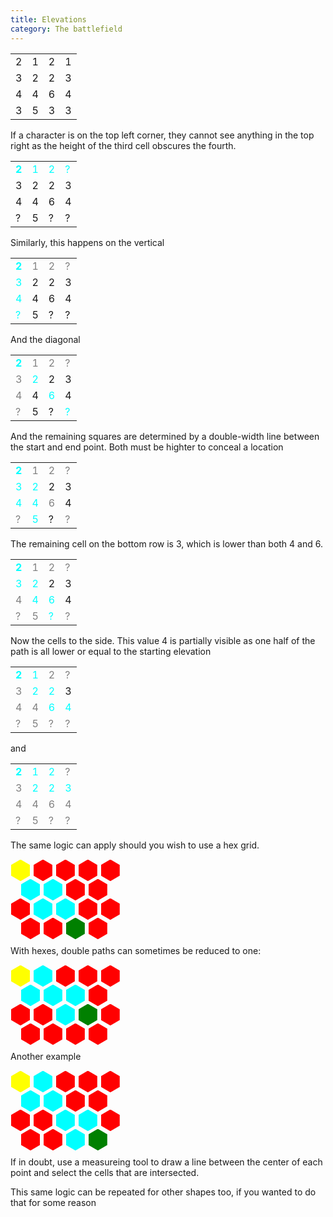 ```yaml
---
title: Elevations
category: The battlefield
---
```



<table>
  <tr>
    <td>2</td>
    <td>1</td>
    <td>2</td>
    <td>1</td>
  </tr>
  <tr>
    <td>3</td>
    <td>2</td>
    <td>2</td>
    <td>3</td>
  </tr>
  <tr>
    <td>4</td>
    <td>4</td>
    <td>6</td>
    <td>4</td>
  </tr>
  <tr>
    <td>3</td>
    <td>5</td>
    <td>3</td>
    <td>3</td>
  </tr>
</table>

If a character is on the top left corner, they cannot see anything in the top right as the height of the third cell obscures the fourth.


<table>
  <tr style="color:cyan">
    <td><b>2</b></td>
    <td>1</td>
    <td>2</td>
    <td>?</td>
  </tr>
  <tr>
    <td>3</td>
    <td>2</td>
    <td>2</td>
    <td>3</td>
  </tr>
  <tr>
    <td>4</td>
    <td>4</td>
    <td>6</td>
    <td>4</td>
  </tr>
  <tr>
    <td>?</td>
    <td>5</td>
    <td>?</td>
    <td>?</td>
  </tr>
</table>

Similarly, this happens on the vertical 
<table>
  <tr>
    <td style="color:cyan"><b>2</b></td>
    <td style="color:gray">1</td>
    <td style="color:gray">2</td>
    <td style="color:gray">?</td>
  </tr>
  <tr>
    <td style="color:cyan">3</td>
    <td>2</td>
    <td>2</td>
    <td>3</td>
  </tr>
  <tr>
    <td style="color:cyan">4</td>
    <td>4</td>
    <td>6</td>
    <td>4</td>
  </tr>
  <tr>
    <td style="color:cyan">?</td>
    <td>5</td>
    <td>?</td>
    <td>?</td>
  </tr>
</table>

And the diagonal
<table>
  <tr>
    <td style="color:cyan"><b>2</b></td>
    <td style="color:gray">1</td>
    <td style="color:gray">2</td>
    <td style="color:gray">?</td>
  </tr>
  <tr>
    <td style="color:gray">3</td>
    <td style="color:cyan">2</td>
    <td>2</td>
    <td>3</td>
  </tr>
  <tr>
    <td style="color:gray">4</td>
    <td>4</td>
    <td style="color:cyan">6</td>
    <td>4</td>
  </tr>
  <tr>
    <td style="color:gray">?</td>
    <td>5</td>
    <td>?</td>
    <td style="color:cyan">?</td>
  </tr>
</table>

And the remaining squares are determined by a double-width line between the start and end point. Both must be highter to conceal a location
<table>
  <tr>
    <td style="color:cyan"><b>2</b></td>
    <td style="color:gray">1</td>
    <td style="color:gray">2</td>
    <td style="color:gray">?</td>
  </tr>
  <tr>
    <td style="color:cyan">3</td>
    <td style="color:cyan">2</td>
    <td>2</td>
    <td>3</td>
  </tr>
  <tr>
    <td style="color:cyan">4</td>
    <td style="color:cyan">4</td>
    <td style="color:gray">6</td>
    <td>4</td>
  </tr>
  <tr>
    <td style="color:gray">?</td>
    <td style="color:cyan">5</td>
    <td>?</td>
    <td style="color:gray">?</td>
  </tr>
</table>

The remaining cell on the bottom row is 3, which is lower than both 4 and 6.
<table>
  <tr>
    <td style="color:cyan"><b>2</b></td>
    <td style="color:gray">1</td>
    <td style="color:gray">2</td>
    <td style="color:gray">?</td>
  </tr>
  <tr>
    <td style="color:cyan">3</td>
    <td style="color:cyan">2</td>
    <td>2</td>
    <td>3</td>
  </tr>
  <tr>
    <td style="color:gray">4</td>
    <td style="color:cyan">4</td>
    <td style="color:cyan">6</td>
    <td>4</td>
  </tr>
  <tr>
    <td style="color:gray">?</td>
    <td style="color:gray">5</td>
    <td style="color:cyan">?</td>
    <td style="color:gray">?</td>
  </tr>
</table>
Now the cells to the side. This value 4 is partially visible as one half of the path is all lower or equal to the starting elevation 
<table>
  <tr>
    <td style="color:cyan"><b>2</b></td>
    <td style="color:cyan">1</td>
    <td style="color:gray">2</td>
    <td style="color:gray">?</td>
  </tr>
  <tr>
    <td style="color:gray">3</td>
    <td style="color:cyan">2</td>
    <td style="color:cyan">2</td>
    <td>3</td>
  </tr>
  <tr>
    <td style="color:gray">4</td>
    <td style="color:gray">4</td>
    <td style="color:cyan">6</td>
    <td style="color:cyan">4</td>
  </tr>
  <tr>
    <td style="color:gray">?</td>
    <td style="color:gray">5</td>
    <td style="color:gray">?</td>
    <td style="color:gray">?</td>
  </tr>
</table>
and
<table>
  <tr>
    <td style="color:cyan"><b>2</b></td>
    <td style="color:cyan">1</td>
    <td style="color:cyan">2</td>
    <td style="color:gray">?</td>
  </tr>
  <tr>
    <td style="color:gray">3</td>
    <td style="color:cyan">2</td>
    <td style="color:cyan">2</td>
    <td style="color:cyan">3</td>
  </tr>
  <tr>
    <td style="color:gray">4</td>
    <td style="color:gray">4</td>
    <td style="color:gray">6</td>
    <td style="color:gray">4</td>
  </tr>
  <tr>
    <td style="color:gray">?</td>
    <td style="color:gray">5</td>
    <td style="color:gray">?</td>
    <td style="color:gray">?</td>
  </tr>
</table>

The same logic can apply should you wish to use a hex grid.

<div class="main">
  <div class="container">
    <div style="background-color:yellow"></div>
    <div></div>
    <div></div>
    <div></div>
    <div></div>
    <br />
    <div style="background-color:cyan"></div>
    <div style="background-color:cyan"></div>
    <div></div>
    <div></div>
    <br />
    <div></div>
    <div style="background-color:cyan"></div>
    <div style="background-color:cyan"></div>
    <div></div>
    <div></div>
    <br />
    <div></div>
    <div></div>
    <div style="background-color:green"></div>
    <div></div>
  </div>
</div>

With hexes, double paths can sometimes be reduced to one:

<div class="main">
  <div class="container">
    <div style="background-color:yellow"></div>
    <div style="background-color:cyan"></div>
    <div></div>
    <div></div>
    <div></div>
    <br />
    <div style="background-color:cyan"></div>
    <div style="background-color:cyan"></div>
    <div style="background-color:cyan"></div>
    <div></div>
    <br />
    <div></div>
    <div></div>
    <div style="background-color:cyan"></div>
    <div style="background-color:green"></div>
    <div></div>
    <br />
    <div></div>
    <div></div>
    <div></div>
    <div></div>
  </div>
</div>

Another example


<div class="main">
  <div class="container">
    <div style="background-color:yellow"></div>
    <div style="background-color:cyan"></div>
    <div></div>
    <div></div>
    <div></div>
    <br />
    <div style="background-color:cyan"></div>
    <div style="background-color:cyan"></div>
    <div></div>
    <div></div>
    <br />
    <div></div>
    <div></div>
    <div style="background-color:cyan"></div>
    <div style="background-color:cyan"></div>
    <div></div>
    <br />
    <div></div>
    <div></div>
    <div style="background-color:cyan"></div>
    <div style="background-color:green"></div>
  </div>
</div>

If in doubt, use a measureing tool to draw a line between the center of each point and select the cells that are intersected.

This same logic can be repeated for other shapes too, if you wanted to do that for some reason


<style>
    .main {
  --s: 30px;  /* size of a hexagon */
  --m: 1px;    /* space between each heaxgon */
  --r: calc(var(--s)*3*1.1547/2 + 4*var(--m));
  display:flex;
}
.container div {
  background-color: red;
  width: var(--s);
  height: calc(var(--s)*1.1547); 
  margin: var(--m);
  display: inline-block;
  clip-path: polygon(0% 25%, 0% 75%, 50% 100%, 100% 75%, 100% 25%, 50% 0%);
  margin-bottom: calc(var(--m) - var(--s)*0.2885); 
}
.container::before {
  content: "";
  width: calc(var(--s)/2 + var(--m));
  float: left;
  height: 100%;
  shape-outside: repeating-linear-gradient(     
                  transparent 0 calc(var(--r) - 3px),      
                  #fff        0 var(--r));
}
</style>

